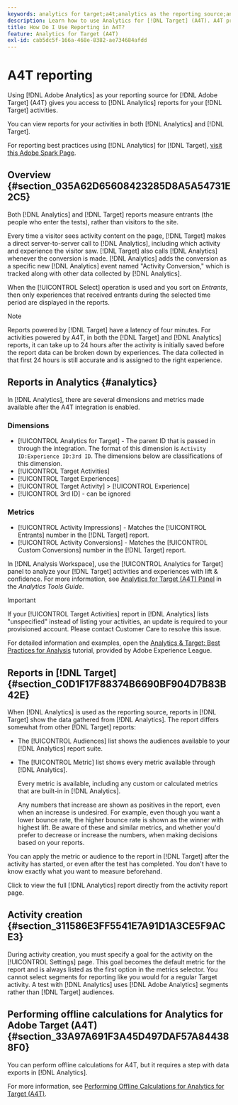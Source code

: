 ```yaml
---
keywords: analytics for target;a4t;analytics as the reporting source;analytics
description: Learn how to use Analytics for [!DNL Target] (A4T). A4T provides access to Analytics reports for [!DNL Target] activities that use Analytics metrics and audience segments.
title: How Do I Use Reporting in A4T?
feature: Analytics for Target (A4T)
exl-id: cab5dc5f-166a-468e-8382-ae734684afdd
---
```

# A4T reporting

Using [!DNL Adobe Analytics] as your reporting source for [!DNL Adobe Target] (A4T) gives you access to [!DNL Analytics] reports for your [!DNL Target] activities.

 You can view reports for your activities in both [!DNL Analytics] and [!DNL Target].

For reporting best practices using [!DNL Analytics] for [!DNL Target], [visit this Adobe Spark Page](https://spark.adobe.com/page/Lo3Spm4oBOvwF/).

## Overview {#section_035A62D65608423285D8A5A54731E2C5}

Both [!DNL Analytics] and [!DNL Target] reports measure entrants (the people who enter the tests), rather than visitors to the site.

Every time a visitor sees activity content on the page, [!DNL Target] makes a direct server-to-server call to [!DNL Analytics], including which activity and experience the visitor saw. [!DNL Target] also calls [!DNL Analytics] whenever the conversion is made. [!DNL Analytics] adds the conversion as a specific new [!DNL Analytics] event named "Activity Conversion," which is tracked along with other data collected by [!DNL Analytics].

When the [!UICONTROL Select] operation is used and you sort on *Entrants*, then only experiences that received entrants during the selected time period are displayed in the reports.

>[!NOTE]
>
>Reports powered by [!DNL Target] have a latency of four minutes. For activities powered by A4T, in both the [!DNL Target] and [!DNL Analytics] reports, it can take up to 24 hours after the activity is initially saved before the report data can be broken down by experiences. The data collected in that first 24 hours is still accurate and is assigned to the right experience.

## Reports in Analytics {#analytics}

In [!DNL Analytics], there are several dimensions and metrics made available after the A4T integration is enabled.

### Dimensions

* [!UICONTROL Analytics for Target] - The parent ID that is passed in through the integration. The format of this dimension is `Activity ID:Experience ID:3rd ID`. The dimensions below are classifications of this dimension.
* [!UICONTROL Target Activities]
* [!UICONTROL Target Experiences]
* [!UICONTROL Target Activity] > [!UICONTROL Experience]
* [!UICONTROL 3rd ID] - can be ignored

### Metrics

* [!UICONTROL Activity Impressions] - Matches the [!UICONTROL Entrants] number in the [!DNL Target] report.
* [!UICONTROL Activity Conversions] - Matches the [!UICONTROL Custom Conversions] number in the [!DNL Target] report.

In [!DNL Analysis Workspace], use the [!UICONTROL Analytics for Target] panel to analyze your [!DNL Target] activities and experiences with lift & confidence. For more information, see [Analytics for Target (A4T) Panel](https://experienceleague.adobe.com/docs/analytics/analyze/analysis-workspace/panels/a4t-panel.html) in the *Analytics Tools Guide*.

>[!IMPORTANT]
>
>If your [!UICONTROL Target Activities] report in [!DNL Analytics] lists "unspecified" instead of listing your activities, an update is required to your provisioned account. Please contact Customer Care to resolve this issue.

For detailed information and examples, open the [Analytics & Target: Best Practices for Analysis](https://spark.adobe.com/page/Lo3Spm4oBOvwF/) tutorial, provided by Adobe Experience League.

## Reports in [!DNL Target] {#section_C0D1F17F88374B6690BF904D7B83B42E}

When [!DNL Analytics] is used as the reporting source, reports in [!DNL Target] show the data gathered from [!DNL Analytics]. The report differs somewhat from other [!DNL Target] reports:

* The [!UICONTROL Audiences] list shows the audiences available to your [!DNL Analytics] report suite. 
* The [!UICONTROL Metric] list shows every metric available through [!DNL Analytics].

  Every metric is available, including any custom or calculated metrics that are built-in in [!DNL Analytics].

  Any numbers that increase are shown as positives in the report, even when an increase is undesired. For example, even though you want a lower bounce rate, the higher bounce rate is shown as the winner with highest lift. Be aware of these and similar metrics, and whether you'd prefer to decrease or increase the numbers, when making decisions based on your reports.

You can apply the metric or audience to the report in [!DNL Target] after the activity has started, or even after the test has completed. You don't have to know exactly what you want to measure beforehand.

Click to view the full [!DNL Analytics] report directly from the activity report page.

## Activity creation {#section_311586E3FF5541E7A91D1A3CE5F9ACE3}

During activity creation, you must specify a goal for the activity on the [!UICONTROL Settings] page. This goal becomes the default metric for the report and is always listed as the first option in the metrics selector. You cannot select segments for reporting like you would for a regular Target activity. A test with [!DNL Analytics] uses [!DNL Adobe Analytics] segments rather than [!DNL Target] audiences.

## Performing offline calculations for Analytics for Adobe Target (A4T) {#section_33A97A691F3A45D497DAF57A844388F0}

You can perform offline calculations for A4T, but it requires a step with data exports in [!DNL Analytics].

For more information, see [Performing Offline Calculations for Analytics for Target (A4T)](/help/c-reports/conversion-rate.md#concept_0D0002A1EBDF420E9C50E2A46F36629B).
